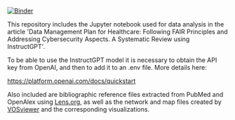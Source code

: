 [![Binder](https://mybinder.org/badge_logo.svg)](https://mybinder.org/v2/gh/alexcstanciu/dmp-review/HEAD)

This repository includes the Jupyter notebook used for data analysis in the article 'Data Management Plan for Healthcare: Following FAIR Principles and Addressing Cybersecurity Aspects. A Systematic Review using InstructGPT'.

To be able to use the InstructGPT model it is necessary to obtain the API key from OpenAI, and then to add it to an .env file. More details here:

https://platform.openai.com/docs/quickstart

Also included are bibliographic reference files extracted from PubMed and OpenAlex using [Lens.org](https://www.lens.org/), as well as the network and map files created by [VOSviewer](https://www.vosviewer.com/) and the corresponding visualizations.

